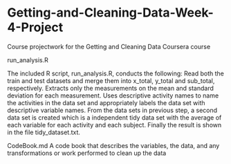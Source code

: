 # Getting-and-Cleaning-Data-Week-4-Project

Course projectwork for the Getting and Cleaning Data Coursera course


run_analysis.R

The included R script, run_analysis.R, conducts the following:
Read both the train and test datasets and merge them into x_total, y_total and sub_total, respectively.
Extracts only the measurements on the mean and standard deviation for each measurement.
Uses descriptive activity names to name the activities in the data set and appropriately labels the data set with descriptive variable names.
From the data sets in previous step, a second data set is created which is a independent tidy data set with the average of each variable for each activity and each subject.
Finally the result is shown in the file tidy_dataset.txt.

CodeBook.md
A code book that describes the variables, the data, and any transformations or work performed to clean up the data

